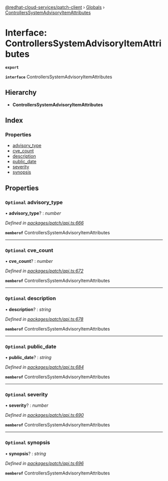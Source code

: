 [@redhat-cloud-services/patch-client](../README.md) › [Globals](../globals.md) › [ControllersSystemAdvisoryItemAttributes](controllerssystemadvisoryitemattributes.md)

# Interface: ControllersSystemAdvisoryItemAttributes

**`export`** 

**`interface`** ControllersSystemAdvisoryItemAttributes

## Hierarchy

* **ControllersSystemAdvisoryItemAttributes**

## Index

### Properties

* [advisory_type](controllerssystemadvisoryitemattributes.md#optional-advisory_type)
* [cve_count](controllerssystemadvisoryitemattributes.md#optional-cve_count)
* [description](controllerssystemadvisoryitemattributes.md#optional-description)
* [public_date](controllerssystemadvisoryitemattributes.md#optional-public_date)
* [severity](controllerssystemadvisoryitemattributes.md#optional-severity)
* [synopsis](controllerssystemadvisoryitemattributes.md#optional-synopsis)

## Properties

### `Optional` advisory_type

• **advisory_type**? : *number*

*Defined in [packages/patch/api.ts:666](https://github.com/RedHatInsights/javascript-clients/blob/d9dc4c9/packages/patch/api.ts#L666)*

**`memberof`** ControllersSystemAdvisoryItemAttributes

___

### `Optional` cve_count

• **cve_count**? : *number*

*Defined in [packages/patch/api.ts:672](https://github.com/RedHatInsights/javascript-clients/blob/d9dc4c9/packages/patch/api.ts#L672)*

**`memberof`** ControllersSystemAdvisoryItemAttributes

___

### `Optional` description

• **description**? : *string*

*Defined in [packages/patch/api.ts:678](https://github.com/RedHatInsights/javascript-clients/blob/d9dc4c9/packages/patch/api.ts#L678)*

**`memberof`** ControllersSystemAdvisoryItemAttributes

___

### `Optional` public_date

• **public_date**? : *string*

*Defined in [packages/patch/api.ts:684](https://github.com/RedHatInsights/javascript-clients/blob/d9dc4c9/packages/patch/api.ts#L684)*

**`memberof`** ControllersSystemAdvisoryItemAttributes

___

### `Optional` severity

• **severity**? : *number*

*Defined in [packages/patch/api.ts:690](https://github.com/RedHatInsights/javascript-clients/blob/d9dc4c9/packages/patch/api.ts#L690)*

**`memberof`** ControllersSystemAdvisoryItemAttributes

___

### `Optional` synopsis

• **synopsis**? : *string*

*Defined in [packages/patch/api.ts:696](https://github.com/RedHatInsights/javascript-clients/blob/d9dc4c9/packages/patch/api.ts#L696)*

**`memberof`** ControllersSystemAdvisoryItemAttributes
